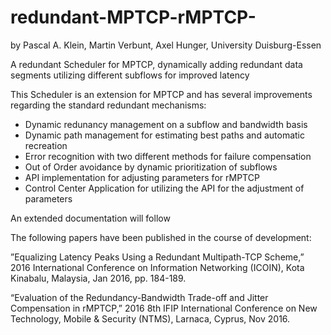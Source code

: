 # redundant-MPTCP-rMPTCP-
by Pascal A. Klein, Martin Verbunt, Axel Hunger,
University Duisburg-Essen

A redundant Scheduler for MPTCP, dynamically adding redundant data segments utilizing different subflows for improved latency 

This Scheduler is an extension for MPTCP and has several improvements regarding the standard redundant mechanisms:

- Dynamic redunancy management on a subflow and bandwidth basis
- Dynamic path management for estimating best paths and automatic recreation
- Error recognition with two different methods for failure compensation
- Out of Order avoidance by dynamic prioritization of subflows
- API implementation for adjusting parameters for rMPTCP
- Control Center Application for utilizing the API for the adjustment of parameters

An extended documentation will follow

The following papers have been published in the course of development:

”Equalizing Latency Peaks Using a Redundant Multipath-TCP Scheme,” 2016 International Conference on Information Networking (ICOIN), Kota Kinabalu, Malaysia, Jan 2016, pp. 184-189.

“Evaluation of the Redundancy-Bandwidth Trade-off and Jitter Compensation in rMPTCP,” 2016 8th IFIP International Conference on New Technology, Mobile & Security (NTMS), Larnaca, Cyprus, Nov 2016.

